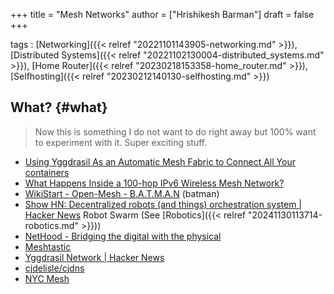 +++
title = "Mesh Networks"
author = ["Hrishikesh Barman"]
draft = false
+++

tags
: [Networking]({{< relref "20221101143905-networking.md" >}}), [Distributed Systems]({{< relref "20221102130004-distributed_systems.md" >}}), [Home Router]({{< relref "20230218153358-home_router.md" >}}), [Selfhosting]({{< relref "20230212140130-selfhosting.md" >}})


## What? {#what}

<div class="book-hint warning small-text">

> Now this is something I do not want to do right away but 100% want to experiment with it. Super exciting stuff.
</div>

-   [Using Yggdrasil As an Automatic Mesh Fabric to Connect All Your containers](https://changelog.complete.org/archives/10461-using-yggdrasil-as-an-automatic-mesh-fabric-to-connect-all-your-docker-containers-vms-and-servers)
-   [What Happens Inside a 100-hop IPv6 Wireless Mesh Network?](https://www.thingsquare.com/blog/articles/100-hops-ipv6-mesh/)
-   [WikiStart - Open-Mesh - B.A.T.M.A.N](https://www.open-mesh.org/projects/open-mesh/wiki) (batman)
-   [Show HN: Decentralized robots (and things) orchestration system | Hacker News](https://news.ycombinator.com/item?id=42694384) Robot Swarm (See [Robotics]({{< relref "20241130113714-robotics.md" >}}))
-   [NetHood - Bridging the digital with the physical](https://archive.is/KnsnU)
-   [Meshtastic](https://meshtastic.org/)
-   [Yggdrasil Network | Hacker News](https://news.ycombinator.com/item?id=42155780)
-   [cjdelisle/cjdns](https://github.com/cjdelisle/cjdns)
-   [NYC Mesh](https://www.nycmesh.net/)
